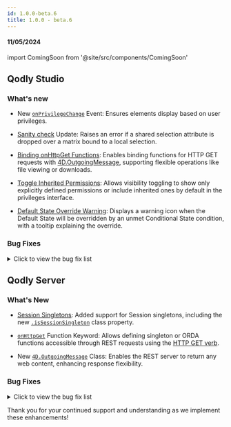 ```yaml
---
id: 1.0.0-beta.6
title: 1.0.0 - beta.6
---
```




#### 11/05/2024

import ComingSoon from '@site/src/components/ComingSoon'


## Qodly Studio

<h3>What's new</h3>


- New [`onPrivilegeChange`](../../4DQodlyPro/pageLoaders/pageLoaderOverview.md#triggers-and-events) Event: Ensures elements display based on user privileges.

- [Sanity check](../../4DQodlyPro/pageLoaders/pageLoaderOverview.md#sanity-check) Update: Raises an error if a shared selection attribute is dropped over a matrix bound to a local selection.

- [Binding onHttpGet Functions](../../4DQodlyPro/pageLoaders/events/bindingActionToEvents.md#binding-onhttpget-functions): Enables binding functions for HTTP GET requests with [4D.OutgoingMessage](../qodlyScript/OutgoingMessageClass.md), supporting flexible operations like file viewing or downloads.

- [Toggle Inherited Permissions](../../4DQodlyPro/roles/permissionsOverview.md#showhide-inherited-permissions): Allows visibility toggling to show only explicitly defined permissions or include inherited ones by default in the privileges interface.

- [Default State Override Warning](../../4DQodlyPro/pageLoaders/states/stateOverview.md#setting-a-default-state): Displays a warning icon when the Default State will be overridden by an unmet Conditional State condition, with a tooltip explaining the override.


<h3>Bug Fixes </h3>

<details>
<summary>Click to view the bug fix list</summary>

- Explorer - can't delete or duplicate a page. 
- Navigation - Can't use the property of an object as a value for a navigation event. 
- When we zoom the debugger the breakpoint and the arrow are not properly displayed. 
- the dialog border doesn't appear properly in edition mode.
- Matrix - The matrix starts flickering in editing mode when I use a percentage width. 
- Disable component - i can't reset value of the disable property. 
- Roles and privileges - delete icon doesn't appear in the popup. 
- Explorer (Classes) - Rename a class in the Model always causes a message about the selection class. 
- Debugger - the debugger throws an error code 1006 when trying to attach it.
- the message of incorrect state name doesn't appear properly. 
- Bug with the page loader component in a dialog.
- Explorer - Classes are not grouped correctly. 
- State condition operators are wrong with entitysel.length. 
- Preview app - Change the preview page wording.
- Entity info disappear from matrix after entity update. 
- OutgoingMessage class support - Passing an entity selection as parameter fails. 
- Model Editor - the icon of byte type is incorrect. 
- Matrix layout broken once again.
- States - The icon is not correct for the 'Current state' type. 
- 2 cases where navigation does not work properly with states. 
- No sanity check error appears if we use an incorrect Datasource name in the function event.
- Web form setError() - No snack bar is displayed (function called on an entity datasource).
- States - Conditional state involving a boolean datasource. 
- States - Conditions type "current state" doesn't work properly. 
- Debugger - the commented code can be executed from the debugger if its selected. 
- States - The state isn't refreshed after using the standard logout action. 
- States - The width of the condition menu changes when the condition type is modified. 
- States - An error appears when we use the 'boolean' value type in the conditions. 
- States - Apply a state in the tabs component, forcing the first tab to be redisplayed. 
- Shared folder - some images can't be viewed in Qodly. 
- Debugger - the edit and delete icons of the expressions in the expression watcher are not same color and way too close to one another. 
- Default state with no condition gets disabled.
- Debugger - Incorrect debugger error message after detaching the debugger. 
- Components - The 'disabled' property is always touched by default.
- Events - The Qodly source name is not displayed in the navigation event.
- Datasources - The namespace name is set as the result of the function.
- Datasources - create action doesn't work for an entity created from a selection. 
- States - The condition "starts with" doesn't work. 
- I can Drag and Drop components in Canvas even if we have the dialog open (edition mode).
- CRUD Operations - No sanity check error appears if we use an incorrect Datasource name in the copy event of a qodly source or a selected element.
- CRUD Operations - Images of the next entity are not displayed after dropping the selected element. 
- Custom Component : Fetching only declared attributes (Inside Matrix).
- When we delete a shared Qodlysource from a condition, the namespace's name replaces it in the input.
- Drag and Drop a Qodlysource of type array and object inside a nested stylebox doesn't work properly. 
- Debugger - After detaching the debugger in qodly studio , an error message is displayed. 
- the backgound of the dialog applied in the canvas (edition mode). 
- Dialog: border raduis working in Render Mode but not build mode. 
- Matrix - after deleting an item the scroll is not positioned in the right element. 
- When dropping an attribute of a shared selection over a matrix bound with a local selection the dropped attribute should have the correct/local datasource namespace. 
- SelectBox - the search doesn't work properly in preview Mode. 
- Events - The events of the hidden component are not displayed in the contextual panel. 
- Events- New On Loaded event badly displayed on old apps. 
- Dialog: not responsive if we use percentage values to the dimensions. 
- Dialogs - Data is not displayed for the selected element. 
- QodlySource refactoring - the Qodlysource isn't updated in the custom component. 
- Button - the background color value is lost with the porpertie disable. 
- the white color of datastore class and pages should be corrected.
- Datatable - the selected element is lost when we sort the column. 
- Image not displayed in a matrix item if we use the property "image source" or the property "default image source". 
- states - the list of operators doesn't appear. 
- the user class name disappear (in tab).
- ctrl/cmd + s (save) doesn't work for code editor. 
- States - Condition involving the parent state does not work anymore. 
- Bound texts show nothing. 
- Dialogs - The property disable is useless for dialogs.
- States/conditions : Comparators are not depending on datasource type.
- Selectbox layout discrepancy between webform editor and preview/render. 
- Welcome tour : Creating DataClass attributes step is not accessible with button previous. 
- The wrong image appears in Item lists when we add an Item Shopping cart template (image inside matrix).
- When using the CSS Flex in the canvas, the appearance of the range input element may not be displayed correctly.
- Events / copy datassource - Copy $This in a shared datasource on mouse enter fails. 
- helper tips - the links in (Catalog - A Window to Your Datastore) dialog don't work. 
- Craft components - the names of the craft components are not aligned.


</details>


## Qodly Server

<h3> What's New </h3>

- [Session Singletons](../qodlyScript/basics/lang-classes.md#session-singleton): Added support for Session singletons, including the new [`.isSessionSingleton`](../qodlyScript/ClassClass.md#issingleton) class property.
 
- [`onHttpGet`](../qodlyScript/guides/data-model.md#onhttpget-keyword) Function Keyword: Allows defining singleton or ORDA functions accessible through REST requests using the [HTTP GET verb](../api/classFunctionsOverview.md#function-call-syntax).

- New [`4D.OutgoingMessage`](../qodlyScript/OutgoingMessageClass.md) Class: Enables the REST server to return any web content, enhancing response flexibility.


<h3>Bug Fixes </h3>

<details>
<summary>Click to view the bug fix list</summary>

- Fixed issue where the LSP disconnected when using "go to definition" or modifying user component code.

</details>

Thank you for your continued support and understanding as we implement these enhancements!
